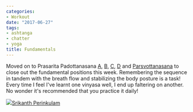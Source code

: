 ```yaml
---
categories:
- Workout
date: "2017-06-27"
tags:
- ashtanga
- chatter
- yoga
title: Fundamentals
---
```


Moved on to Prasarita Padottanasana [A](https://www.ashtangayoga.info/practice/basic-sequence-fundamental-positions/item/prasarita-padottanasana-a/), [B](https://www.ashtangayoga.info/practice/basic-sequence-fundamental-positions/item/prasarita-padottanasana-b/), [C](https://www.ashtangayoga.info/practice/basic-sequence-fundamental-positions/item/prasarita-padottanasana/), [D](https://www.ashtangayoga.info/practice/basic-sequence-fundamental-positions/item/prasarita-padottanasana-d/) and [Parsvottanasana](https://www.ashtangayoga.info/practice/basic-sequence-fundamental-positions/item/parshvottanasana/) to close out the fundamental positions this week. Remembering the sequence in tandem with the breath flow and stabilizing the body posture is a task! Every time I feel I've learnt one vinyasa well, I end up faltering on another. No wonder it's recommended that you practice it daily!

![](images/cropped-cropped-SP01-550afdebv1_site_icon.png)[Srikanth Perinkulam](https://srikanthperinkulam.com)
